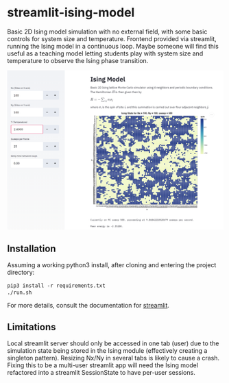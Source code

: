 # streamlit-ising-model

Basic 2D Ising model simulation with no external field, with some basic controls for system size and temperature.  Frontend provided via streamlit, running the Ising model in a continuous loop.  Maybe someone will find this useful as a teaching model letting students play with system size and temperature to observe the Ising phase transition.

![](images/streamlit_ising_example.png)

## Installation
Assuming a working python3 install, after cloning and entering the project directory:
```
pip3 install -r requirements.txt
./run.sh
```
For more details, consult the documentation for [streamlit](https://docs.streamlit.io/en/stable/).

## Limitations 
Local streamlit server should only be accessed in one tab (user) due to the simulation state being stored in the Ising module (effectively creating a singleton pattern).  Resizing Nx/Ny in several tabs is likely to cause a crash. Fixing this to be a multi-user streamlit app will need the Ising model refactored into a streamlit SessionState to have per-user sessions.
